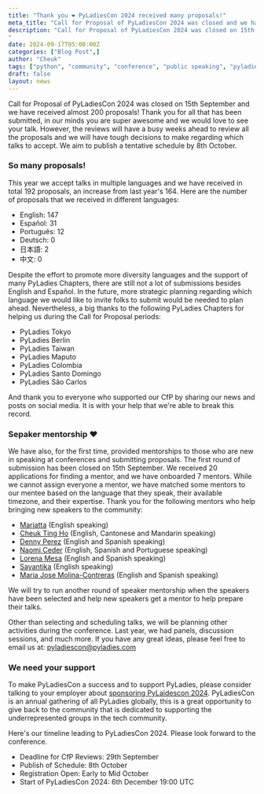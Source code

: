 ```yaml
---
title: "Thank you ❤️ PyLadiesCon 2024 received many proposals!"
meta_title: "Call for Proposal of PyLadiesCon 2024 was closed and we have received almost 200 proposals!"
description: "Call for Proposal of PyLadiesCon 2024 was closed on 15th September and we have received almost 200 proposals! Thank you for all that has been submitted, in our minds you are super awesome and we would love to see your talk. However, the reviews will have a busy weeks ahead to review all the proposals and we will have tough decisions to make regarding which talks to accept. We aim to publish a tentative schedule by 8th October.
"
date: 2024-09-17T05:00:00Z
categories: ["Blog Post",]
author: "Cheuk"
tags: ["python", "community", "conference", "public speaking", "pyladies"]
draft: false
layout: news
---
```


Call for Proposal of PyLadiesCon 2024 was closed on 15th September and we have received almost 200 proposals! Thank you for all that has been submitted, in our minds you are super awesome and we would love to see your talk. However, the reviews will have a busy weeks ahead to review all the proposals and we will have tough decisions to make regarding which talks to accept. We aim to publish a tentative schedule by 8th October.

### So many proposals!

This year we accept talks in multiple languages and we have received in total 192 proposals, an increase from last year's 164. Here are the number of proposals that we received in different languages:

- English: 147
- Español: 31
- Português: 12
- Deutsch: 0
- 日本語: 2
- 中文: 0

Despite the effort to promote more diversity languages and the support of many PyLadies Chapters, there are still not a lot of submissions besides English and Español. In the future, more strategic planning regarding which language we would like to invite folks to submit would be needed to plan ahead. Nevertheless, a big thanks to the following PyLadies Chapters for helping us during the Call for Proposal periods:

- PyLadies Tokyo
- PyLadies Berlin
- PyLadies Taiwan
- PyLadies Maputo
- PyLadies Colombia
- PyLadies Santo Domingo
- PyLadies São Carlos

And thank you to everyone who supported our CfP by sharing our news and posts on social media. It is with your help that we're able to break this record.
### Sepaker mentorship ❤️

We have also, for the first time, provided mentorships to those who are new in speaking at conferences and submitting proposals. The first round of submission has been closed on 15th September. We received 20 applications for finding a mentor, and we have onboarded 7 mentors. While we cannot assign everyone a mentor, we have matched some mentors to our mentee based on the language that they speak, their available timezone, and their expertise. Thank you for the following mentors who help bringing new speakers to the community:

- [Mariatta](https://mariatta.ca) (English speaking)
- [Cheuk Ting Ho](https://cheuk.dev) (English, Cantonese and Mandarin speaking)
- [Denny Perez](https://www.linkedin.com/in/dennyperez18/) (English and Spanish speaking)
- [Naomi Ceder](https://naomiceder.tech/) (English, Spanish and Portuguese speaking)
- [Lorena Mesa](https://www.linkedin.com/in/lorenamesa/) (English and Spanish speaking)
- [Sayantika](https://www.linkedin.com/in/sayantika-banik/) (English speaking)
- [Maria Jose Molina-Contreras](https://www.linkedin.com/in/mjmolinacontreras/) (English and Spanish speaking)

We will try to run another round of speaker mentorship when the speakers have been selected and help new speakers get a mentor to help prepare their talks.

Other than selecting and scheduling talks, we will be planning other activities during the conference. Last year, we had panels, discussion sessions, and much more. If you have any great ideas, please feel free to email us at: [pyladiescon@pyladies.com](pyladiescon@pyladies.com)

### We need your support

To make PyLadiesCon a success and to support PyLadies, please consider talking to your employer about [sponsoring PyLaidescon 2024](https://conference.pyladies.com/sponsors/). PyLadiesCon is an annual gathering of all PyLadies globally, this is a great opportunity to give back to the community that is dedicated to supporting the underrepresented groups in the tech community.

Here's our timeline leading to PyLadiesCon 2024.
Please look forward to the conference.

- Deadline for CfP Reviews: 29th September
- Publish of Schedule: 8th October
- Registration Open: Early to Mid October
- Start of PyLadiesCon 2024: 6th December 19:00 UTC
